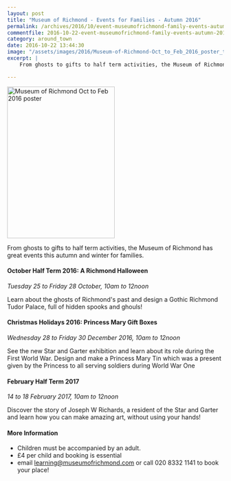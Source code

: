 ```yaml
---
layout: post
title: "Museum of Richmond - Events for Families - Autumn 2016"
permalink: /archives/2016/10/event-museumofrichmond-family-events-autumn-2016.html
commentfile: 2016-10-22-event-museumofrichmond-family-events-autumn-2016
category: around_town
date: 2016-10-22 13:44:30
image: "/assets/images/2016/Museum-of-Richmond-Oct_to_Feb_2016_poster_thumb.jpg"
excerpt: |
    From ghosts to gifts to half term activities, the Museum of Richmond has great events this autumn and winter for families.

---
```


<a href="/assets/images/2016/Museum-of-Richmond-Oct_to_Feb_2016_poster.jpg" title="See larger version of - Museum of Richmond Oct to Feb 2016 poster"><img src="/assets/images/2016/Museum-of-Richmond-Oct_to_Feb_2016_poster_thumb.jpg" width="250" height="353" alt="Museum of Richmond Oct to Feb 2016 poster" class="photo right" /></a>

From ghosts to gifts to half term activities, the Museum of Richmond has great events this autumn and winter for families.

#### October Half Term 2016: A Richmond Halloween

*Tuesday 25 to Friday 28 October, 10am to 12noon*

Learn about the ghosts of Richmond's past and design a Gothic Richmond Tudor Palace, full of hidden spooks and ghouls!

#### Christmas Holidays 2016: Princess Mary Gift Boxes

*Wednesday 28 to Friday 30 December 2016, 10am to 12noon*

See the new Star and Garter exhibition and learn about its role during the First World War. Design and make a Princess Mary Tin which was a present given by the Princess to all serving soldiers during World War One

#### February Half Term 2017

*14 to 18 February 2017, 10am to 12noon*

Discover the story of Joseph W Richards, a resident of the Star and Garter and learn how you can make amazing art, without using your hands!

#### More Information

-   Children must be accompanied by an adult.
-   £4 per child and booking is essential
-   email <learning@museumofrichmond.com> or call 020 8332 1141 to book your place!
